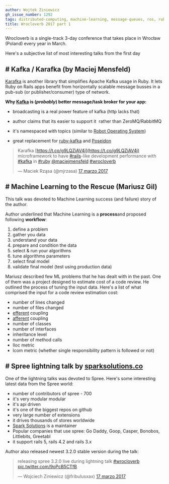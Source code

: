 ```yaml
---
author: Wojtek Ziniewicz
gh_issue_number: 1292
tags: distributed-computing, machine-learning, message-queues, ros, ruby, spree, ecommerce, conference
title: Wrocloverb 2017 part 1
---
```


Wrocloverb is a single-track 3-day conference that takes place in Wrocław (Poland) every year in March.

Here's a subjective list of most interesting talks from the first day

## # Kafka / Karafka (by Maciej Mensfeld)

[Karafka](https://github.com/karafka/karafka) is another library that simplifies Apache Kafka usage in Ruby. It lets Ruby on Rails apps benefit from horizontally scalable message busses in a pub-sub (or publisher/consumer) type of network.

**Why [Kafka](https://kafka.apache.org/) is (*probably*) better message/task broker for your app:**

- broadcasting is a real power feature of kafka (http lacks that)

- author claims that its easier to support it  rather than ZeroMQ/RabbitMQ

- it's namespaced with topics (similar to [Robot Operating System](http://www.ros.org/))

- great replacement for [ruby-kafka](https://github.com/zendesk/ruby-kafka) and [Poseidon](https://github.com/bpot/poseidon)

> Karafka [https://t.co/g9LQZiAV4i](https://t.co/g9LQZiAV4i) microframework to have [#rails](https://twitter.com/hashtag/rails?src=hash)-like development performance with [#kafka](https://twitter.com/hashtag/kafka?src=hash) in [#ruby](https://twitter.com/hashtag/ruby?src=hash) [@maciejmensfeld](https://twitter.com/maciejmensfeld) [#wrocloverb](https://twitter.com/hashtag/wrocloverb?src=hash)
>
> — Maciek Rząsa (@mjrzasa) [17 marzo 2017](https://twitter.com/mjrzasa/status/842771868239192064)

## # Machine Learning to the Rescue (Mariusz Gil)

This talk was devoted to Machine Learning success (and failure) story of the author.

Author underlined that Machine Learning is a **process**and proposed following **workflow**:

1. define a problem
1. gather you data
1. understand your data
1. prepare and condition the data
1. select & run your algorithms
1. tune algorithms parameters
1. select final model
1. validate final model (test using production data)

Mariusz described few ML problems that he has dealt with in the past. One of them was a project designed to estimate cost of a code review. He outlined the process of tuning the input data. Here's a list of what comprised the input for a code review estimation cost:

- number of lines changed
- number of files changed
- [efferent](https://en.wikipedia.org/wiki/Efferent_coupling) coupling
- [afferent](https://en.wikipedia.org/wiki/Coupling_(computer_programming)) coupling
- number of classes
- number of interfaces
- inheritance level
- number of method calls
- lloc metric
- lcom metric (whether single responsibility pattern is followed or not)

## # Spree lightning talk by [sparksolutions.co](http://sparksolutions.co/)

One of the lightning talks was devoted to Spree. Here's some interesting latest data from the Spree world:

- number of contributors of spree - 700
- it's very modular modular
- it's api driven
- it's one of the biggest repos on github
- very large number of extensions
- it drives thousands of stores worldwide
- [Spark Solutions](http://sparksolutions.co/) is a maintainer
- Popular companies that use spree: Go Daddy, Goop, Casper, Bonobos, Littlebits, Greetabl
- it support rails 5, rails 4.2 and rails 3.x

Author also released newest 3.2.0 stable version during the talk:

> releasing spree 3.2.0 live during lightning talk [#wrocloverb](https://twitter.com/hashtag/wrocloverb?src=hash) [pic.twitter.com/9oPcB5CTfB](https://t.co/9oPcB5CTfB)
>
> — Wojciech Ziniewicz (@fribulusxax) [17 marzo 2017](https://twitter.com/fribulusxax/status/842800094915301376)
